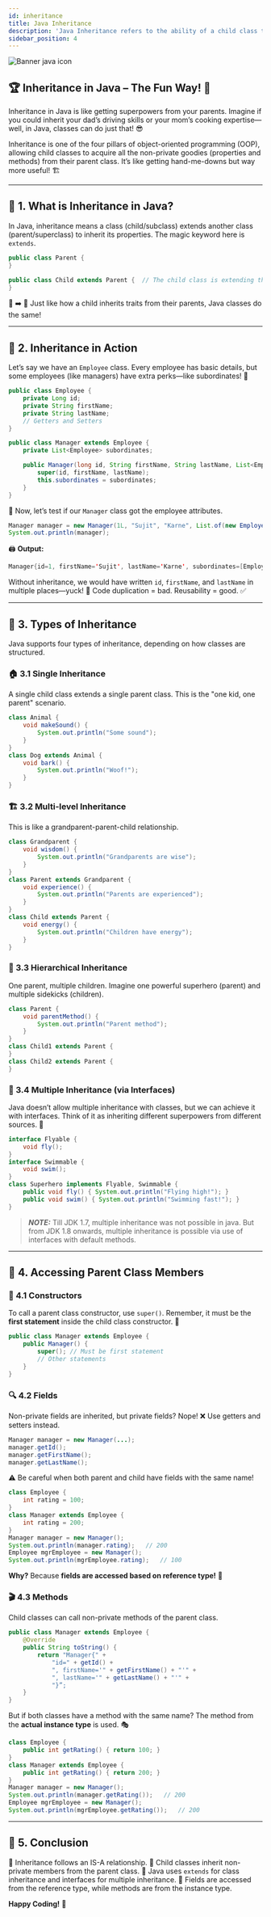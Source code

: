 ```yaml
---
id: inheritance
title: Java Inheritance
description: 'Java Inheritance refers to the ability of a child class to inherit all the non-private properties and methods from the parent class.'
sidebar_position: 4
---
```

![Banner java icon](@site/static/img/kits/java/banner-java-icon.png)

## 🏆 Inheritance in Java – The Fun Way! 🎉

Inheritance in Java is like getting superpowers from your parents. Imagine if you could inherit your dad’s driving skills or your mom’s cooking expertise—well, in Java, classes can do just that! 😎

Inheritance is one of the four pillars of object-oriented programming (OOP), allowing child classes to acquire all the non-private goodies (properties and methods) from their parent class. It’s like getting hand-me-downs but way more useful! 🏗️

---

## 🧐 1. What is Inheritance in Java?

In Java, inheritance means a class (child/subclass) extends another class (parent/superclass) to inherit its properties. The magic keyword here is `extends`.

```java
public class Parent {
}

public class Child extends Parent {  // The child class is extending the Parent class
}
```

👶 ➡️ 🧑 Just like how a child inherits traits from their parents, Java classes do the same!

---

## 🚀 2. Inheritance in Action

Let’s say we have an `Employee` class. Every employee has basic details, but some employees (like managers) have extra perks—like subordinates! 🤵

```java
public class Employee {
    private Long id;
    private String firstName;
    private String lastName;
    // Getters and Setters
}

public class Manager extends Employee {
    private List<Employee> subordinates;

    public Manager(long id, String firstName, String lastName, List<Employee> subordinates) {
        super(id, firstName, lastName);
        this.subordinates = subordinates;
    }
}
```

👀 Now, let’s test if our `Manager` class got the employee attributes.

```java
Manager manager = new Manager(1L, "Sujit", "Karne", List.of(new Employee(2L, "Alex", "Dave")));
System.out.println(manager);
```

🖨️ **Output:**

```java
Manager{id=1, firstName='Sujit', lastName='Karne', subordinates=[Employee{id=2, firstName='Alex', lastName='Dave'}]}
```

Without inheritance, we would have written `id`, `firstName`, and `lastName` in multiple places—yuck! 🤢 Code duplication = bad. Reusability = good. ✅

---

## 🌳 3. Types of Inheritance

Java supports four types of inheritance, depending on how classes are structured.

### 🏠 3.1 Single Inheritance

A single child class extends a single parent class. This is the "one kid, one parent" scenario.

```java
class Animal {
    void makeSound() {
        System.out.println("Some sound");
    }
}
class Dog extends Animal {
    void bark() {
        System.out.println("Woof!");
    }
}
```

### 🏗️ 3.2 Multi-level Inheritance

This is like a grandparent-parent-child relationship.

```java
class Grandparent {
    void wisdom() {
        System.out.println("Grandparents are wise");
    }
}
class Parent extends Grandparent {
    void experience() {
        System.out.println("Parents are experienced");
    }
}
class Child extends Parent {
    void energy() {
        System.out.println("Children have energy");
    }
}
```

### 🌳 3.3 Hierarchical Inheritance

One parent, multiple children. Imagine one powerful superhero (parent) and multiple sidekicks (children).

```java
class Parent {
    void parentMethod() {
        System.out.println("Parent method");
    }
}
class Child1 extends Parent {
}
class Child2 extends Parent {
}
```

### 🤹 3.4 Multiple Inheritance (via Interfaces)

Java doesn’t allow multiple inheritance with classes, but we can achieve it with interfaces. Think of it as inheriting different superpowers from different sources. 💪

```java
interface Flyable {
    void fly();
}
interface Swimmable {
    void swim();
}
class Superhero implements Flyable, Swimmable {
    public void fly() { System.out.println("Flying high!"); }
    public void swim() { System.out.println("Swimming fast!"); }
}
```

> **_NOTE:_** Till JDK 1.7, multiple inheritance was not possible in java. But from JDK 1.8 onwards, multiple inheritance is possible via use of interfaces with default methods.

---

## 🎯 4. Accessing Parent Class Members

### 🎁 4.1 Constructors

To call a parent class constructor, use `super()`. Remember, it must be the **first statement** inside the child class constructor. 🚨

```java
public class Manager extends Employee {
    public Manager() {
        super(); // Must be first statement
        // Other statements
    }
}
```

### 🔍 4.2 Fields

Non-private fields are inherited, but private fields? Nope! ❌ Use getters and setters instead.

```java
Manager manager = new Manager(...);
manager.getId();
manager.getFirstName();
manager.getLastName();
```

⚠️ Be careful when both parent and child have fields with the same name!

```java
class Employee {
    int rating = 100;
}
class Manager extends Employee {
    int rating = 200;
}
Manager manager = new Manager();
System.out.println(manager.rating);   // 200
Employee mgrEmployee = new Manager();
System.out.println(mgrEmployee.rating);   // 100
```

**Why?** Because **fields are accessed based on reference type!** 🧠

### 🎬 4.3 Methods

Child classes can call non-private methods of the parent class.

```java
public class Manager extends Employee {
    @Override
    public String toString() {
        return "Manager{" +
            "id=" + getId() +
            ", firstName='" + getFirstName() + "'" +
            ", lastName='" + getLastName() + "'" +
            "}”;
    }
}
```

But if both classes have a method with the same name? The method from the **actual instance type** is used. 🎭

```java
class Employee {
    public int getRating() { return 100; }
}
class Manager extends Employee {
    public int getRating() { return 200; }
}
Manager manager = new Manager();
System.out.println(manager.getRating());   // 200
Employee mgrEmployee = new Manager();
System.out.println(mgrEmployee.getRating());   // 200
```

---

## 🎉 5. Conclusion

🔹 Inheritance follows an IS-A relationship.
🔹 Child classes inherit non-private members from the parent class.
🔹 Java uses `extends` for class inheritance and interfaces for multiple inheritance.
🔹 Fields are accessed from the reference type, while methods are from the instance type.

**Happy Coding!** 🎈
